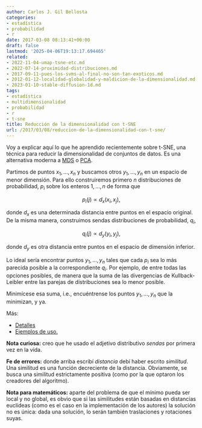 ```yaml
---
author: Carlos J. Gil Bellosta
categories:
- estadística
- probabilidad
- r
date: 2017-03-08 08:13:41+00:00
draft: false
lastmod: '2025-04-06T19:13:17.694465'
related:
- 2022-11-04-umap-tsne-etc.md
- 2022-07-14-proximidad-distribuciones.md
- 2017-09-11-pues-los-svms-al-final-no-son-tan-exoticos.md
- 2012-01-12-localidad-globalidad-y-maldicion-de-la-dimensionalidad.md
- 2023-01-10-stable-diffusion-1d.md
tags:
- estadística
- multidimensionalidad
- probabilidad
- r
- t-sne
title: Reducción de la dimensionalidad con t-SNE
url: /2017/03/08/reduccion-de-la-dimensionalidad-con-t-sne/
---
```


Voy a explicar aquí lo que he aprendido recientemente sobre t-SNE, una técnica para reducir la dimensionalidad de conjuntos de datos. Es una alternativa moderna a [MDS](https://en.wikipedia.org/wiki/Multidimensional_scaling) o [PCA](https://datanalytics.com/2014/07/24/datos-antes-y-despues-del-pca/).

Partimos de puntos $x_1, \dots, x_n$ y buscamos otros $y_1, \dots, y_n$ en un espacio de menor dimensión. Para ello construiremos primero $n$ distribuciones de probabilidad, $p_i$ sobre los enteros $1, \dots, n$ de forma que

$$ p_i(j) \propto d_x(x_i, x_j),$$

donde $d_x$ es una determinada distancia entre puntos en el espacio original. De la misma manera, construimos sendas distribuciones de probabilidad, $q_i$,


$$ q_i(j) \propto d_y(y_i, y_j),$$

donde $d_y$ es otra distancia entre puntos en el espacio de dimensión inferior.

Lo ideal sería encontrar puntos $y_1, \dots, y_n$ tales que cada $p_i$ sea lo más parecida posible a la correspondiente $q_i$. Por ejemplo, de entre todas las opciones posibles, de manera que la suma de las divergencias de Kullback-Leibler entre las parejas de distribuciones sea lo menor posible.

Minimícese esa suma, i.e., encuéntrense los puntos $y_1, \dots, y_n$ que la minimizan, y ya.

Más:

* [Detalles](http://jmlr.org/papers/volume9/vandermaaten08a/vandermaaten08a.pdf)
* [Ejemplos de uso.](http://blog.datascienceheroes.com/playing-with-dimensions-from-clustering-pca-t-sne-to-carl-sagan/)

**Nota curiosa:** creo que he usado el adjetivo distributivo _sendas_ por primera vez en la vida.

**Fe de errores:** donde arriba escribí _distancia_ debí haber escrito _similitud_. Una similitud es una función decreciente de la distancia. Obviamente, se busca una similitud estrictamente positiva (como por la que optaron los creadores del algoritmo).

**Nota para matemáticos:** aparte del problema de que el mínimo pueda ser local y no global, es obvio que si las similitudes están basadas en distancias euclídeas (como es el caso en la implementación de los autores) la solución no es única: dada una solución, lo serán también traslaciones y rotaciones suyas.